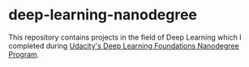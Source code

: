 # deep-learning-nanodegree

This repository contains projects in the field of Deep Learning which I completed during <a href="https://www.udacity.com/course/deep-learning-nanodegree-foundation--nd101">Udacity's Deep Learning Foundations Nanodegree Program</a>. 
